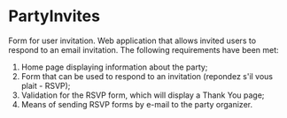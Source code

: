 # PartyInvites
Form for user invitation.
Web application that allows invited users to respond to an email invitation.
The following requirements have been met:
1) Home page displaying information about the party;
2) Form that can be used to respond to an invitation (repondez s'il vous plait - RSVP);
3) Validation for the RSVP form, which will display a Thank You page;
4) Means of sending RSVP forms by e-mail to the party organizer.
